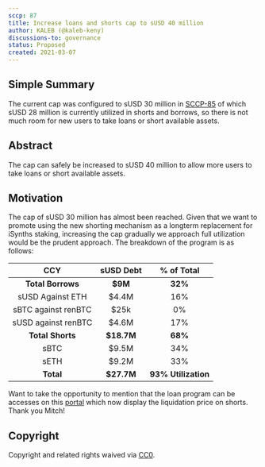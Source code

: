 ```yaml
---
sccp: 87
title: Increase loans and shorts cap to sUSD 40 million
author: KALEB (@kaleb-keny)
discussions-to: governance
status: Proposed
created: 2021-03-07
---
```


<!--You can leave these HTML comments in your merged SCCP and delete the visible duplicate text guides, they will not appear and may be helpful to refer to if you edit it again. This is the suggested template for new SCCPs. Note that an SCCP number will be assigned by an editor. When opening a pull request to submit your SCCP, please use an abbreviated title in the filename, `sccp-draft_title_abbrev.md`. The title should be 44 characters or less.-->

## Simple Summary

<!--"If you can't explain it simply, you don't understand it well enough." Provide a simplified and layman-accessible explanation of the SCCP.-->

The current cap was configured to sUSD 30 million in [SCCP-85](https://sips.synthetix.io/SCCP/sccp-85) of which sUSD 28 million is currently utilized in shorts and borrows, so there is not much room for new users to take loans or short available assets.

## Abstract

<!--A short (~200 word) description of the variable change proposed.-->

The cap can safely be increased to sUSD 40 million to allow more users to take loans or short available assets.

## Motivation

<!--The motivation is critical for SCCPs that want to update variables within Synthetix. It should clearly explain why the existing variable is not incentive aligned. SCCP submissions without sufficient motivation may be rejected outright.-->

The cap of sUSD 30 million has almost been reached. Given that we want to promote using the new shorting mechanism as a longterm replacement for iSynths staking, increasing the cap gradually we approach full utilization would be the prudent approach.
The breakdown of the program is as follows:

| CCY 	| sUSD Debt 	| % of Total 	|
|:-:	|:-:	|:-:	|
| **Total Borrows** 	| **$9M** 	| **32%** 	|
| sUSD Against ETH 	| $4.4M 	| 16% 	|
| sBTC against renBTC 	| $25k 	| 0% 	|
| sUSD against renBTC 	| $4.6M 	| 17% 	|
| **Total Shorts** 	| **$18.7M** 	| **68%** 	|
| sBTC 	| $9.5M 	| 34% 	|
| sETH 	| $9.2M 	| 33% 	|
| **Total** 	| **$27.7M** 	| **93% Utilization** 	|


Want to take the opportunity to mention that the loan program can be accesses on this [portal](https://synthetix.surge.sh/) which now display the liquidation price on shorts. Thank you Mitch!

## Copyright

Copyright and related rights waived via [CC0](https://creativecommons.org/publicdomain/zero/1.0/).

